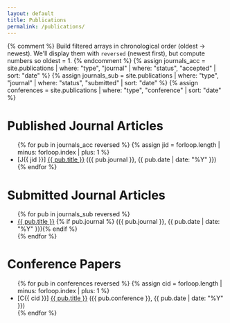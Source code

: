```yaml
---
layout: default
title: Publications
permalink: /publications/
---
```


{% comment %}
Build filtered arrays in chronological order (oldest → newest).
We'll display them with `reversed` (newest first), but compute numbers so oldest = 1.
{% endcomment %}
{% assign journals_acc = site.publications | where: "type", "journal" | where: "status", "accepted" | sort: "date" %}
{% assign journals_sub = site.publications | where: "type", "journal" | where: "status", "submitted" | sort: "date" %}
{% assign conferences = site.publications | where: "type", "conference" | sort: "date" %}

<h1>Published Journal Articles</h1>
<ul class="pub-list">
  {% for pub in journals_acc reversed %}
    {% assign jid = forloop.length | minus: forloop.index | plus: 1 %}
    <li>
      <span class="pub-idx">[J{{ jid }}]</span>
      <span class="pub-entry">
        <a href="{{ pub.url }}">{{ pub.title }}</a> ({{ pub.journal }}, {{ pub.date | date: "%Y" }})
      </span>
    </li>
  {% endfor %}
</ul>

<h1>Submitted Journal Articles</h1>
<ul class="pub-list">
  {% for pub in journals_sub reversed %}
    <li>
      <!-- No numbering for submitted -->
      <a href="{{ pub.url }}">{{ pub.title }}</a>
      {% if pub.journal %} ({{ pub.journal }}, {{ pub.date | date: "%Y" }}){% endif %}
    </li>
  {% endfor %}
</ul>

<h1>Conference Papers</h1>
<ul class="pub-list">
  {% for pub in conferences reversed %}
    {% assign cid = forloop.length | minus: forloop.index | plus: 1 %}
    <li>
      <span class="pub-idx">[C{{ cid }}]</span>
      <span class="pub-entry">
        <a href="{{ pub.url }}">{{ pub.title }}</a> ({{ pub.conference }}, {{ pub.date | date: "%Y" }})
      </span>
    </li>
  {% endfor %}
</ul>
